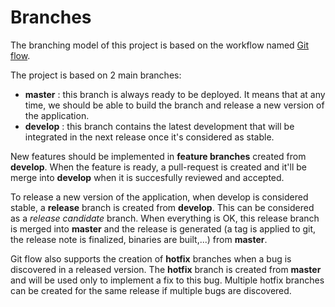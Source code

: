 # Branches
The branching model of this project is based on the workflow named [Git flow](https://nvie.com/posts/a-successful-git-branching-model/).

The project is based on 2 main branches:
 - **master** : this branch is always ready to be deployed. It means that at any time, we should be able to build the branch and release a new version of the application.
 - **develop** : this branch contains the latest development that will be integrated in the next release once it's considered as stable.

New features should be implemented in **feature branches** created from **develop**. When the feature is ready, a pull-request is created and it'll be merge into **develop** when it is succesfully reviewed and accepted.

To release a new version of the application, when develop is considered stable, a **release** branch is created from **develop**. This can be considered as a *release candidate* branch. When everything is OK, this release branch is merged into **master** and the release is generated (a tag is applied to git, the release note is finalized, binaries are built,...) from **master**.

Git flow also supports the creation of **hotfix** branches when a bug is discovered in a released version. The **hotfix** branch is created from **master** and will be used only to implement a fix to this bug. Multiple hotfix branches can be created for the same release if multiple bugs are discovered.